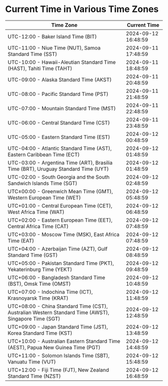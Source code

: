 # Current Time in Various Time Zones

| Time Zone | Current Time |
|-----------|--------------|
| UTC-12:00 - Baker Island Time (BIT) | 2024-09-12 16:48:59 |
| UTC-11:00 - Niue Time (NUT), Samoa Standard Time (SST) | 2024-09-11 17:48:59 |
| UTC-10:00 - Hawaii-Aleutian Standard Time (HAST), Tahiti Time (TAHT) | 2024-09-11 18:48:59 |
| UTC-09:00 - Alaska Standard Time (AKST) | 2024-09-11 20:48:59 |
| UTC-08:00 - Pacific Standard Time (PST) | 2024-09-11 21:48:59 |
| UTC-07:00 - Mountain Standard Time (MST) | 2024-09-11 22:48:59 |
| UTC-06:00 - Central Standard Time (CST) | 2024-09-11 23:48:59 |
| UTC-05:00 - Eastern Standard Time (EST) | 2024-09-12 00:48:59 |
| UTC-04:00 - Atlantic Standard Time (AST), Eastern Caribbean Time (ECT) | 2024-09-12 01:48:59 |
| UTC-03:00 - Argentina Time (ART), Brasília Time (BRT), Uruguay Standard Time (UYT) | 2024-09-12 01:48:59 |
| UTC-02:00 - South Georgia and the South Sandwich Islands Time (SGT) | 2024-09-12 02:48:59 |
| UTC±00:00 - Greenwich Mean Time (GMT), Western European Time (WET) | 2024-09-12 05:48:59 |
| UTC+01:00 - Central European Time (CET), West Africa Time (WAT) | 2024-09-12 06:48:59 |
| UTC+02:00 - Eastern European Time (EET), Central Africa Time (CAT) | 2024-09-12 07:48:59 |
| UTC+03:00 - Moscow Time (MSK), East Africa Time (EAT) | 2024-09-12 07:48:59 |
| UTC+04:00 - Azerbaijan Time (AZT), Gulf Standard Time (GST) | 2024-09-12 08:48:59 |
| UTC+05:00 - Pakistan Standard Time (PKT), Yekaterinburg Time (YEKT) | 2024-09-12 09:48:59 |
| UTC+06:00 - Bangladesh Standard Time (BST), Omsk Time (OMST) | 2024-09-12 10:48:59 |
| UTC+07:00 - Indochina Time (ICT), Krasnoyarsk Time (KRAT) | 2024-09-12 11:48:59 |
| UTC+08:00 - China Standard Time (CST), Australian Western Standard Time (AWST), Singapore Time (SGT) | 2024-09-12 12:48:59 |
| UTC+09:00 - Japan Standard Time (JST), Korea Standard Time (KST) | 2024-09-12 13:48:59 |
| UTC+10:00 - Australian Eastern Standard Time (AEST), Papua New Guinea Time (PGT) | 2024-09-12 14:48:59 |
| UTC+11:00 - Solomon Islands Time (SBT), Vanuatu Time (VUT) | 2024-09-12 15:48:59 |
| UTC+12:00 - Fiji Time (FJT), New Zealand Standard Time (NZST) | 2024-09-12 16:48:59 |
